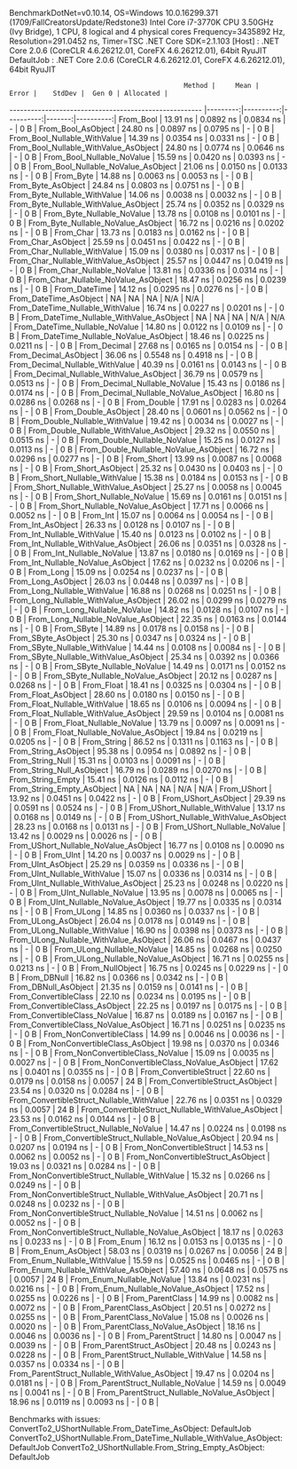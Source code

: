 
BenchmarkDotNet=v0.10.14, OS=Windows 10.0.16299.371 (1709/FallCreatorsUpdate/Redstone3)
Intel Core i7-3770K CPU 3.50GHz (Ivy Bridge), 1 CPU, 8 logical and 4 physical cores
Frequency=3435892 Hz, Resolution=291.0452 ns, Timer=TSC
.NET Core SDK=2.1.103
  [Host]     : .NET Core 2.0.6 (CoreCLR 4.6.26212.01, CoreFX 4.6.26212.01), 64bit RyuJIT
  DefaultJob : .NET Core 2.0.6 (CoreCLR 4.6.26212.01, CoreFX 4.6.26212.01), 64bit RyuJIT


                                                Method |     Mean |     Error |    StdDev |  Gen 0 | Allocated |
------------------------------------------------------ |---------:|----------:|----------:|-------:|----------:|
                                             From_Bool | 13.91 ns | 0.0892 ns | 0.0834 ns |      - |       0 B |
                                    From_Bool_AsObject | 24.80 ns | 0.0897 ns | 0.0795 ns |      - |       0 B |
                          From_Bool_Nullable_WithValue | 14.39 ns | 0.0354 ns | 0.0331 ns |      - |       0 B |
                 From_Bool_Nullable_WithValue_AsObject | 24.80 ns | 0.0774 ns | 0.0646 ns |      - |       0 B |
                            From_Bool_Nullable_NoValue | 15.59 ns | 0.0420 ns | 0.0393 ns |      - |       0 B |
                   From_Bool_Nullable_NoValue_AsObject | 21.06 ns | 0.0150 ns | 0.0133 ns |      - |       0 B |
                                             From_Byte | 14.88 ns | 0.0063 ns | 0.0053 ns |      - |       0 B |
                                    From_Byte_AsObject | 24.84 ns | 0.0803 ns | 0.0751 ns |      - |       0 B |
                          From_Byte_Nullable_WithValue | 14.06 ns | 0.0038 ns | 0.0032 ns |      - |       0 B |
                 From_Byte_Nullable_WithValue_AsObject | 25.74 ns | 0.0352 ns | 0.0329 ns |      - |       0 B |
                            From_Byte_Nullable_NoValue | 13.78 ns | 0.0108 ns | 0.0101 ns |      - |       0 B |
                   From_Byte_Nullable_NoValue_AsObject | 16.72 ns | 0.0216 ns | 0.0202 ns |      - |       0 B |
                                             From_Char | 13.73 ns | 0.0183 ns | 0.0162 ns |      - |       0 B |
                                    From_Char_AsObject | 25.59 ns | 0.0451 ns | 0.0422 ns |      - |       0 B |
                          From_Char_Nullable_WithValue | 15.09 ns | 0.0380 ns | 0.0317 ns |      - |       0 B |
                 From_Char_Nullable_WithValue_AsObject | 25.57 ns | 0.0447 ns | 0.0419 ns |      - |       0 B |
                            From_Char_Nullable_NoValue | 13.81 ns | 0.0336 ns | 0.0314 ns |      - |       0 B |
                   From_Char_Nullable_NoValue_AsObject | 18.47 ns | 0.0256 ns | 0.0239 ns |      - |       0 B |
                                         From_DateTime | 14.12 ns | 0.0295 ns | 0.0276 ns |      - |       0 B |
                                From_DateTime_AsObject |       NA |        NA |        NA |    N/A |       N/A |
                      From_DateTime_Nullable_WithValue | 16.74 ns | 0.0227 ns | 0.0201 ns |      - |       0 B |
             From_DateTime_Nullable_WithValue_AsObject |       NA |        NA |        NA |    N/A |       N/A |
                        From_DateTime_Nullable_NoValue | 14.80 ns | 0.0122 ns | 0.0109 ns |      - |       0 B |
               From_DateTime_Nullable_NoValue_AsObject | 18.46 ns | 0.0225 ns | 0.0211 ns |      - |       0 B |
                                          From_Decimal | 27.68 ns | 0.0165 ns | 0.0154 ns |      - |       0 B |
                                 From_Decimal_AsObject | 36.06 ns | 0.5548 ns | 0.4918 ns |      - |       0 B |
                       From_Decimal_Nullable_WithValue | 40.39 ns | 0.0161 ns | 0.0143 ns |      - |       0 B |
              From_Decimal_Nullable_WithValue_AsObject | 36.79 ns | 0.0579 ns | 0.0513 ns |      - |       0 B |
                         From_Decimal_Nullable_NoValue | 15.43 ns | 0.0186 ns | 0.0174 ns |      - |       0 B |
                From_Decimal_Nullable_NoValue_AsObject | 16.80 ns | 0.0286 ns | 0.0268 ns |      - |       0 B |
                                           From_Double | 17.91 ns | 0.0283 ns | 0.0264 ns |      - |       0 B |
                                  From_Double_AsObject | 28.40 ns | 0.0601 ns | 0.0562 ns |      - |       0 B |
                        From_Double_Nullable_WithValue | 19.42 ns | 0.0034 ns | 0.0027 ns |      - |       0 B |
               From_Double_Nullable_WithValue_AsObject | 29.32 ns | 0.0550 ns | 0.0515 ns |      - |       0 B |
                          From_Double_Nullable_NoValue | 15.25 ns | 0.0127 ns | 0.0113 ns |      - |       0 B |
                 From_Double_Nullable_NoValue_AsObject | 16.72 ns | 0.0296 ns | 0.0277 ns |      - |       0 B |
                                            From_Short | 13.99 ns | 0.0087 ns | 0.0068 ns |      - |       0 B |
                                   From_Short_AsObject | 25.32 ns | 0.0430 ns | 0.0403 ns |      - |       0 B |
                         From_Short_Nullable_WithValue | 15.38 ns | 0.0184 ns | 0.0153 ns |      - |       0 B |
                From_Short_Nullable_WithValue_AsObject | 25.27 ns | 0.0058 ns | 0.0045 ns |      - |       0 B |
                           From_Short_Nullable_NoValue | 15.69 ns | 0.0161 ns | 0.0151 ns |      - |       0 B |
                  From_Short_Nullable_NoValue_AsObject | 17.71 ns | 0.0066 ns | 0.0052 ns |      - |       0 B |
                                              From_Int | 15.07 ns | 0.0064 ns | 0.0054 ns |      - |       0 B |
                                     From_Int_AsObject | 26.33 ns | 0.0128 ns | 0.0107 ns |      - |       0 B |
                           From_Int_Nullable_WithValue | 15.40 ns | 0.0123 ns | 0.0102 ns |      - |       0 B |
                  From_Int_Nullable_WithValue_AsObject | 26.06 ns | 0.0351 ns | 0.0328 ns |      - |       0 B |
                             From_Int_Nullable_NoValue | 13.87 ns | 0.0180 ns | 0.0169 ns |      - |       0 B |
                    From_Int_Nullable_NoValue_AsObject | 17.62 ns | 0.0232 ns | 0.0206 ns |      - |       0 B |
                                             From_Long | 15.09 ns | 0.0254 ns | 0.0237 ns |      - |       0 B |
                                    From_Long_AsObject | 26.03 ns | 0.0448 ns | 0.0397 ns |      - |       0 B |
                          From_Long_Nullable_WithValue | 16.88 ns | 0.0268 ns | 0.0251 ns |      - |       0 B |
                 From_Long_Nullable_WithValue_AsObject | 26.02 ns | 0.0299 ns | 0.0279 ns |      - |       0 B |
                            From_Long_Nullable_NoValue | 14.82 ns | 0.0128 ns | 0.0107 ns |      - |       0 B |
                   From_Long_Nullable_NoValue_AsObject | 22.35 ns | 0.0163 ns | 0.0144 ns |      - |       0 B |
                                            From_SByte | 14.89 ns | 0.0178 ns | 0.0158 ns |      - |       0 B |
                                   From_SByte_AsObject | 25.30 ns | 0.0347 ns | 0.0324 ns |      - |       0 B |
                         From_SByte_Nullable_WithValue | 14.44 ns | 0.0108 ns | 0.0084 ns |      - |       0 B |
                From_SByte_Nullable_WithValue_AsObject | 25.34 ns | 0.0392 ns | 0.0366 ns |      - |       0 B |
                           From_SByte_Nullable_NoValue | 14.49 ns | 0.0171 ns | 0.0152 ns |      - |       0 B |
                  From_SByte_Nullable_NoValue_AsObject | 20.12 ns | 0.0287 ns | 0.0268 ns |      - |       0 B |
                                            From_Float | 18.41 ns | 0.0325 ns | 0.0304 ns |      - |       0 B |
                                   From_Float_AsObject | 28.60 ns | 0.0180 ns | 0.0150 ns |      - |       0 B |
                         From_Float_Nullable_WithValue | 18.65 ns | 0.0106 ns | 0.0094 ns |      - |       0 B |
                From_Float_Nullable_WithValue_AsObject | 29.59 ns | 0.0104 ns | 0.0081 ns |      - |       0 B |
                           From_Float_Nullable_NoValue | 13.79 ns | 0.0097 ns | 0.0091 ns |      - |       0 B |
                  From_Float_Nullable_NoValue_AsObject | 19.84 ns | 0.0219 ns | 0.0205 ns |      - |       0 B |
                                           From_String | 86.52 ns | 0.1311 ns | 0.1163 ns |      - |       0 B |
                                  From_String_AsObject | 95.38 ns | 0.0954 ns | 0.0892 ns |      - |       0 B |
                                      From_String_Null | 15.31 ns | 0.0103 ns | 0.0091 ns |      - |       0 B |
                             From_String_Null_AsObject | 16.79 ns | 0.0289 ns | 0.0270 ns |      - |       0 B |
                                     From_String_Empty | 15.41 ns | 0.0126 ns | 0.0112 ns |      - |       0 B |
                            From_String_Empty_AsObject |       NA |        NA |        NA |    N/A |       N/A |
                                           From_UShort | 13.92 ns | 0.0451 ns | 0.0422 ns |      - |       0 B |
                                  From_UShort_AsObject | 29.39 ns | 0.0591 ns | 0.0524 ns |      - |       0 B |
                        From_UShort_Nullable_WithValue | 13.17 ns | 0.0168 ns | 0.0149 ns |      - |       0 B |
               From_UShort_Nullable_WithValue_AsObject | 28.23 ns | 0.0168 ns | 0.0131 ns |      - |       0 B |
                          From_UShort_Nullable_NoValue | 13.42 ns | 0.0029 ns | 0.0026 ns |      - |       0 B |
                 From_UShort_Nullable_NoValue_AsObject | 16.77 ns | 0.0108 ns | 0.0090 ns |      - |       0 B |
                                             From_UInt | 14.20 ns | 0.0037 ns | 0.0029 ns |      - |       0 B |
                                    From_UInt_AsObject | 25.29 ns | 0.0359 ns | 0.0336 ns |      - |       0 B |
                          From_UInt_Nullable_WithValue | 15.07 ns | 0.0336 ns | 0.0314 ns |      - |       0 B |
                 From_UInt_Nullable_WithValue_AsObject | 25.23 ns | 0.0248 ns | 0.0220 ns |      - |       0 B |
                            From_UInt_Nullable_NoValue | 13.95 ns | 0.0078 ns | 0.0065 ns |      - |       0 B |
                   From_UInt_Nullable_NoValue_AsObject | 19.77 ns | 0.0335 ns | 0.0314 ns |      - |       0 B |
                                            From_ULong | 14.85 ns | 0.0360 ns | 0.0337 ns |      - |       0 B |
                                   From_ULong_AsObject | 26.04 ns | 0.0178 ns | 0.0149 ns |      - |       0 B |
                         From_ULong_Nullable_WithValue | 16.90 ns | 0.0398 ns | 0.0373 ns |      - |       0 B |
                From_ULong_Nullable_WithValue_AsObject | 26.06 ns | 0.0467 ns | 0.0437 ns |      - |       0 B |
                           From_ULong_Nullable_NoValue | 14.85 ns | 0.0268 ns | 0.0250 ns |      - |       0 B |
                  From_ULong_Nullable_NoValue_AsObject | 16.71 ns | 0.0255 ns | 0.0213 ns |      - |       0 B |
                                       From_NullObject | 16.75 ns | 0.0245 ns | 0.0229 ns |      - |       0 B |
                                           From_DBNull | 16.82 ns | 0.0366 ns | 0.0342 ns |      - |       0 B |
                                  From_DBNull_AsObject | 21.35 ns | 0.0159 ns | 0.0141 ns |      - |       0 B |
                                 From_ConvertibleClass | 22.10 ns | 0.0234 ns | 0.0195 ns |      - |       0 B |
                        From_ConvertibleClass_AsObject | 22.25 ns | 0.0197 ns | 0.0175 ns |      - |       0 B |
                         From_ConvertibleClass_NoValue | 16.87 ns | 0.0189 ns | 0.0167 ns |      - |       0 B |
                From_ConvertibleClass_NoValue_AsObject | 16.71 ns | 0.0251 ns | 0.0235 ns |      - |       0 B |
                              From_NonConvertibleClass | 14.99 ns | 0.0046 ns | 0.0036 ns |      - |       0 B |
                     From_NonConvertibleClass_AsObject | 19.98 ns | 0.0370 ns | 0.0346 ns |      - |       0 B |
                      From_NonConvertibleClass_NoValue | 15.09 ns | 0.0035 ns | 0.0027 ns |      - |       0 B |
             From_NonConvertibleClass_NoValue_AsObject | 17.62 ns | 0.0401 ns | 0.0355 ns |      - |       0 B |
                                From_ConvertibleStruct | 22.60 ns | 0.0179 ns | 0.0158 ns | 0.0057 |      24 B |
                       From_ConvertibleStruct_AsObject | 23.54 ns | 0.0320 ns | 0.0284 ns |      - |       0 B |
             From_ConvertibleStruct_Nullable_WithValue | 22.76 ns | 0.0351 ns | 0.0329 ns | 0.0057 |      24 B |
    From_ConvertibleStruct_Nullable_WithValue_AsObject | 23.53 ns | 0.0162 ns | 0.0144 ns |      - |       0 B |
               From_ConvertibleStruct_Nullable_NoValue | 14.47 ns | 0.0224 ns | 0.0198 ns |      - |       0 B |
      From_ConvertibleStruct_Nullable_NoValue_AsObject | 20.94 ns | 0.0207 ns | 0.0194 ns |      - |       0 B |
                             From_NonConvertibleStruct | 14.53 ns | 0.0062 ns | 0.0052 ns |      - |       0 B |
                    From_NonConvertibleStruct_AsObject | 19.03 ns | 0.0321 ns | 0.0284 ns |      - |       0 B |
          From_NonConvertibleStruct_Nullable_WithValue | 15.32 ns | 0.0266 ns | 0.0249 ns |      - |       0 B |
 From_NonConvertibleStruct_Nullable_WithValue_AsObject | 20.71 ns | 0.0248 ns | 0.0232 ns |      - |       0 B |
            From_NonConvertibleStruct_Nullable_NoValue | 14.51 ns | 0.0062 ns | 0.0052 ns |      - |       0 B |
   From_NonConvertibleStruct_Nullable_NoValue_AsObject | 18.17 ns | 0.0263 ns | 0.0233 ns |      - |       0 B |
                                             From_Enum | 16.12 ns | 0.0153 ns | 0.0135 ns |      - |       0 B |
                                    From_Enum_AsObject | 58.03 ns | 0.0319 ns | 0.0267 ns | 0.0056 |      24 B |
                          From_Enum_Nullable_WithValue | 15.59 ns | 0.0525 ns | 0.0465 ns |      - |       0 B |
                 From_Enum_Nullable_WithValue_AsObject | 57.40 ns | 0.0648 ns | 0.0575 ns | 0.0057 |      24 B |
                            From_Enum_Nullable_NoValue | 13.84 ns | 0.0231 ns | 0.0216 ns |      - |       0 B |
                   From_Enum_Nullable_NoValue_AsObject | 17.52 ns | 0.0255 ns | 0.0226 ns |      - |       0 B |
                                      From_ParentClass | 14.99 ns | 0.0082 ns | 0.0072 ns |      - |       0 B |
                             From_ParentClass_AsObject | 20.51 ns | 0.0272 ns | 0.0255 ns |      - |       0 B |
                              From_ParentClass_NoValue | 15.08 ns | 0.0026 ns | 0.0020 ns |      - |       0 B |
                     From_ParentClass_NoValue_AsObject | 18.16 ns | 0.0046 ns | 0.0036 ns |      - |       0 B |
                                     From_ParentStruct | 14.80 ns | 0.0047 ns | 0.0039 ns |      - |       0 B |
                            From_ParentStruct_AsObject | 20.48 ns | 0.0243 ns | 0.0228 ns |      - |       0 B |
                  From_ParentStruct_Nullable_WithValue | 14.58 ns | 0.0357 ns | 0.0334 ns |      - |       0 B |
         From_ParentStruct_Nullable_WithValue_AsObject | 19.47 ns | 0.0204 ns | 0.0181 ns |      - |       0 B |
                    From_ParentStruct_Nullable_NoValue | 14.59 ns | 0.0049 ns | 0.0041 ns |      - |       0 B |
           From_ParentStruct_Nullable_NoValue_AsObject | 18.96 ns | 0.0119 ns | 0.0093 ns |      - |       0 B |

Benchmarks with issues:
  ConvertTo2_UShortNullable.From_DateTime_AsObject: DefaultJob
  ConvertTo2_UShortNullable.From_DateTime_Nullable_WithValue_AsObject: DefaultJob
  ConvertTo2_UShortNullable.From_String_Empty_AsObject: DefaultJob
